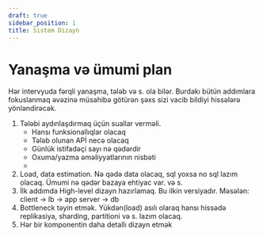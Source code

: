 ```yaml
---
draft: true
sidebar_position: 1
title: Sistem Dizayn
---
```


# Yanaşma və ümumi plan
Hər intervyuda fərqli yanaşma, tələb və s. ola bilər. Burdakı bütün addımlara fokuslanmaq əvəzinə müsahibə götürən şəxs sizi vacib bildiyi hissələrə yönləndirəcək.
1. Tələbi aydınlaşdırmaq üçün suallar verməli.
    - Hansı funksionallıqlar olacaq
    - Tələb olunan APİ necə olacaq
    - Günlük istifadəçi sayı nə qədərdir
    - Oxuma/yazma əməliyyatlarının nisbəti
    - 
2. Load, data estimation. Nə qədə data olacaq, sql yoxsa no sql lazım olacaq. Ümumi nə qədər bazaya ehtiyac var. və s.
3. İlk addımda High-level dizayn hazırlamaq. Bu ilkin versiyadır. Məsələn: client -> lb -> app server -> db
3. Bottleneck təyin etmək. Yükdən(load) asılı olaraq hansı hissədə replikasiya, sharding, partitioni və s. lazım olacaq.
4. Hər bir komponentin daha detallı dizayn etmək